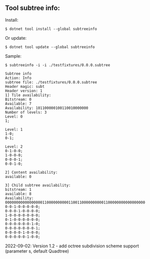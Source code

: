 ﻿
## Tool subtree info:

Install:

```
$ dotnet tool install --global subtreeinfo
```

Or update:

```
$ dotnet tool update --global subtreeinfo
```

Sample:


```
$ subtreeinfo -i -i ./testfixtures/0.0.0.subtree

Subtree info
Action: Info
subtree file: ./testfixtures/0.0.0.subtree
Header magic: subt
Header version: 1
1] Tile availability:
Bitstream: 0
Available: 7
Availability: 101100000100110010000000
Number of levels: 3
Level: 0
1;

Level: 1
1-0;
0-1;

Level: 2
0-1-0-0;
1-0-0-0;
0-0-0-1;
0-0-1-0;

2] Content availability:
available: 0

3] Child subtree availability:
bitstream: 1
available: 8
Availability: 0000000000000000011000000000011001100000000001100000000000000000
0-0-1-0-0-0-0-0;
0-0-0-1-0-0-0-0;
1-0-0-0-0-0-0-0;
0-1-0-0-0-0-0-0;
0-0-0-0-0-0-1-0;
0-0-0-0-0-0-0-1;
0-0-0-0-1-0-0-0;
0-0-0-0-0-1-0-0;
```

2022-09-02: Version 1.2 - add octree subdivision scheme support (parameter s, default Quadtree)
